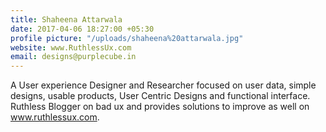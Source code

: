 ```yaml
---
title: Shaheena Attarwala
date: 2017-04-06 18:27:00 +05:30
profile picture: "/uploads/shaheena%20attarwala.jpg"
website: www.RuthlessUx.com
email: designs@purplecube.in
---
```


A User experience  Designer and Researcher focused on user data, simple designs, usable products, User Centric Designs and functional interface.
Ruthless Blogger on bad ux and provides solutions to improve as well on www.ruthlessux.com.